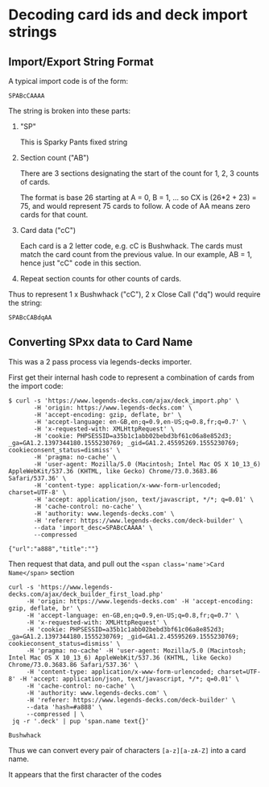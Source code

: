 # Decoding card ids and deck import strings

## Import/Export String Format

A typical import code is of the form:

    SPABcCAAAA

The string is broken into these parts:

1. "SP"

    This is Sparky Pants fixed string

2. Section count ("AB")

    There are 3 sections designating the start of the count for
1, 2, 3 counts of cards.
    
    The format is base 26 starting at A = 0, B = 1, ...
so CX is (26*2 + 23) = 75, and would represent 75 cards to follow.
    A code of AA means zero cards for that count.

3. Card data ("cC")

    Each card is a 2 letter code, e.g. cC is Bushwhack.
    The cards must match the card count from the previous value.
    In our example, AB = 1, hence just "cC" code in this section.

4. Repeat section counts for other counts of cards.

Thus to represent 1 x Bushwhack ("cC"), 2 x Close Call ("dq") would require
the string:

    SPABcCABdqAA

## Converting SPxx data to Card Name

This was a 2 pass process via legends-decks importer.

First get their internal hash code to represent a combination of cards from the import code:

    $ curl -s 'https://www.legends-decks.com/ajax/deck_import.php' \
           -H 'origin: https://www.legends-decks.com' \
           -H 'accept-encoding: gzip, deflate, br' \
           -H 'accept-language: en-GB,en;q=0.9,en-US;q=0.8,fr;q=0.7' \
           -H 'x-requested-with: XMLHttpRequest' \
           -H 'cookie: PHPSESSID=a35b1c1abb02bebd3bf61c06a8e852d3; _ga=GA1.2.1397344180.1555230769; _gid=GA1.2.45595269.1555230769; cookieconsent_status=dismiss' \
           -H 'pragma: no-cache' \
           -H 'user-agent: Mozilla/5.0 (Macintosh; Intel Mac OS X 10_13_6) AppleWebKit/537.36 (KHTML, like Gecko) Chrome/73.0.3683.86 Safari/537.36' \
           -H 'content-type: application/x-www-form-urlencoded; charset=UTF-8' \
           -H 'accept: application/json, text/javascript, */*; q=0.01' \
           -H 'cache-control: no-cache' \
           -H 'authority: www.legends-decks.com' \
           -H 'referer: https://www.legends-decks.com/deck-builder' \
           --data 'import_desc=SPABcCAAAA' \ 
           --compressed

    {"url":"a888","title":""}

Then request that data, and pull out the `<span class='name'>Card Name</span>` section

    curl -s 'https://www.legends-decks.com/ajax/deck_builder_first_load.php'
         -H 'origin: https://www.legends-decks.com' -H 'accept-encoding: gzip, deflate, br' \
         -H 'accept-language: en-GB,en;q=0.9,en-US;q=0.8,fr;q=0.7' \
         -H 'x-requested-with: XMLHttpRequest' \
         -H 'cookie: PHPSESSID=a35b1c1abb02bebd3bf61c06a8e852d3; _ga=GA1.2.1397344180.1555230769; _gid=GA1.2.45595269.1555230769; cookieconsent_status=dismiss' \
         -H 'pragma: no-cache' -H 'user-agent: Mozilla/5.0 (Macintosh; Intel Mac OS X 10_13_6) AppleWebKit/537.36 (KHTML, like Gecko) Chrome/73.0.3683.86 Safari/537.36' \
         -H 'content-type: application/x-www-form-urlencoded; charset=UTF-8' -H 'accept: application/json, text/javascript, */*; q=0.01' \
         -H 'cache-control: no-cache' \
         -H 'authority: www.legends-decks.com' \
         -H 'referer: https://www.legends-decks.com/deck-builder' \
         --data 'hash=#a888' \
         --compressed | \
     jq -r '.deck' | pup 'span.name text{}'

    Bushwhack

Thus we can convert every pair of characters `[a-z][a-zA-Z]` into a card name.

It appears that the first character of the codes 